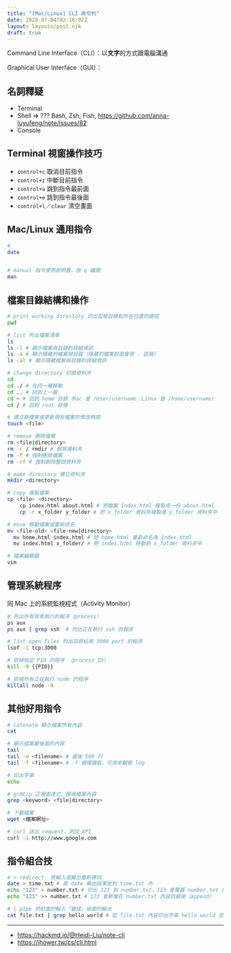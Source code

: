 ```yaml
---
title: "[Mac/Linux] CLI 命令列"
date: 2020-07-04T02:16:02Z
layout: layouts/post.njk
draft: true
---
```


Command Line Interface（CLI）：以**文字**的方式跟電腦溝通

Graphical User Interface（GUI）：

## 名詞釋疑

- Terminal
- Shell => ??? Bash, Zsh, Fish, https://github.com/anna-luyufeng/note/issues/82
- Console

## Terminal 視窗操作技巧

- `control+c` 取消目前指令
- `control+z` 中斷目前指令
- `control+a` 跳到指令最前面
- `control+e` 跳到指令最後面
- `control+l`／`clear` 清空畫面

## Mac/Linux 通用指令

```bash
# 
date


# manual 指令使用說明書，按 q 離開
man
```



## 檔案目錄結構和操作

```bash
# print working directory 印出從根目錄到所在位置的路徑
pwd

# list 列出檔案清單
ls
ls -l # 顯示檔案與目錄的詳細資訊
ls -a # 顯示隱藏的檔案與目錄（隱藏的檔案前面會用 . 區隔）
ls -al # 顯示隱藏檔案與目錄的詳細資訊

# change directory 切換資料夾
cd
cd ./ # 在同一層移動
cd .. # 回到上一層
cd ~ # 回到 home 目錄（Mac 是 /User/username；Linux 是 /home/username）
cd / # 回到 root 目錄

# 建立新檔案或更新現有檔案的修改時間
touch <file>

# remove 刪除檔案
rm <file|directory>
rm -r / rmdir # 刪除資料夾
rm -f # 強制刪除檔案
rm -rf # 強制刪除整個資料夾

# make directory 建立資料夾
mkdir <directory>

# copy 複製檔案
cp <file> <directory>
	cp index.html about.html # 把檔案 index.html 複製成一份 about.html
	cp -r x_folder y_folder # 把 x_folder 資料夾複製進 y_folder 資料夾中

# move 移動檔案或重新命名
mv <file-old> <file-new|directory>
  mv home.html index.html # 把 home.html 重新命名為 index.html
  mv index.html x_folder/ # 把 index.html 移動到 x_folder 資料夾中

# 檔案編輯器
vim 
```

## 管理系統程序

同 Mac 上的系統監視程式（Activity Monitor）

```bash
# 列出所有背景執行的程序（process）
ps aux
ps aux | grep ssh  # 列出正在執行 ssh 的程序

# list open files 列出目前佔用 3000 port 的程序
lsof -i tcp:3000

# 砍掉指定 PID 的程序 （process ID）
kill -9 {{PID}}

# 砍掉所有正在執行 node 的程序
killall node -9
```



## 其他好用指令

```bash
# catenate 顯示檔案所有內容
cat

# 顯示檔案最後面的內容
tail
tail -n <filename> # 最後 500 行
tail -f <filename> # -f 循環讀取，可用來觀察 log

# 印出字串
echo

# g/RE/p 正規表達式，搜尋檔案內容
grep <keyword> <file|directory>

# 下載檔案
wget <檔案網址>

# curl 送出 request，測試 API
curl -i http://www.google.com
```



## 指令組合技

```bash
# > redirect  將輸入或輸出重新導向
date > time.txt # 將 date 輸出結果放到 time.txt 內
echo "123" > number.txt # 印出 123 到 number.txt，123 會覆蓋 number.txt 內原有的內容
echo "123" >> number.txt # 123 會新增在 number.txt 內容的最後（append）

# | pipe 把前面的輸入「變成」後面的輸出
cat file.txt | grep hello world # 從 file.txt 內容印出字串 hello world 並輸出
```

---

- https://hackmd.io/@Heidi-Liu/note-cli
- https://ihower.tw/cs/cli.html

